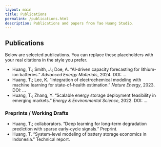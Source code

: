 ```yaml
---
layout: main
title: Publications
permalink: /publications.html
description: Publications and papers from Tao Huang Studio.
---
```


## Publications

Below are selected publications. You can replace these placeholders with your real citations in the style you prefer.

- Huang, T.; Smith, J.; Doe, A. “AI-driven capacity forecasting for lithium-ion batteries.” *Advanced Energy Materials*, 2024. DOI: ...  
- Huang, T.; Lee, K. “Integration of electrochemical modeling with machine learning for state-of-health estimation.” *Nature Energy*, 2023. DOI: ...  
- Huang, T.; Zhang, Y. “Scalable energy storage deployment feasibility in emerging markets.” *Energy & Environmental Science*, 2022. DOI: ...  

### Preprints / Working Drafts

- Huang, T.; collaborators. “Deep learning for long-term degradation prediction with sparse early-cycle signals.” Preprint.  
- Huang, T. “System-level modeling of battery storage economics in Indonesia.” Technical report.
